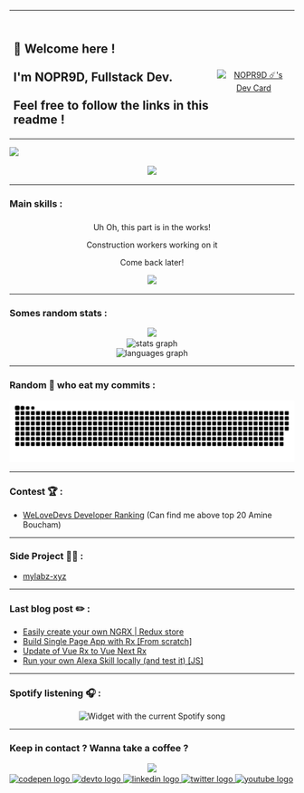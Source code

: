 <table >
<tr>
<th align="center">
<img width="660" height="1">
</th>
<th align="center">
<img width="220" height="1">
</th>
</tr>
  <tr >
    <td>
<h2 align="left">👋 Welcome here !<br><br>I'm NOPR9D, Fullstack Dev.<br><br>Feel free to follow the links in this readme !</h2>
    </td>
    <td align="center">
    <a href="https://app.daily.dev/NOPR9D"><img src="https://api.daily.dev/devcards/20893da61b204910aa1268937fead066.png?r=t0o" width="200" alt="NOPR9D ☄️'s Dev Card"/></a>
    </td>
  </tr>
  </table>

![](https://komarev.com/ghpvc/?username=nopr9d&label=Number%20of%20people%20who%20landed%20here&color=blueviolet)



<div align="center">
  <img height="200" src="https://media4.giphy.com/media/Q5Fp8DviZhYDrEZw5H/giphy.gif?cid=ecf05e47x2d37oukzbu1t3oo9j2txxvs2n7l7km3t2xrs2jj&rid=giphy.gif&ct=g"  />
</div>

---

<h3 align="left">Main skills :</h3>

###
<div align="center">

Uh Oh, this part is in the works!

Construction workers working on it

Come back later!

![](https://media4.giphy.com/media/2YOp8WqFDRHhe/giphy.gif?cid=ecf05e471iool9xzca4rkb7z5qjc621npk5ry953dkgq4bxm&rid=giphy.gif&ct=g)
</div>


---

<h3 align="left">Somes random stats :</h3>


<div align="center">
  <img height="200" src="https://media1.giphy.com/media/3ov9jLrN6z0NbZsGPK/giphy.gif?cid=ecf05e4754z52daj3plraw8i464merk0gvcex3n4dhi63kqf&rid=giphy.gif&ct=g"  />
</div>


<div align="center">
  <img src="https://github-readme-stats.vercel.app/api?hide_title=false&hide_rank=false&show_icons=true&include_all_commits=true&count_private=true&disable_animations=false&theme=nord&locale=en&hide_border=true&username=nopr9d" height="200" alt="stats graph"  />
</div>

<div align="center">
  <img src="https://github-readme-stats.vercel.app/api/top-langs?locale=en&hide_title=true&layout=default &card_width=320&langs_count=7&theme=nord&hide_border=true&username=nopr9d" height="350" alt="languages graph"  />
</div>

---

<h3 align="left">Random 🐍 who eat my commits :</h3>


<p align="center"><img src="https://raw.githubusercontent.com/NOPR9D/nopr9d/output/snake.svg" alt="Snake animation" /></p>


---

<h3 align="left">Contest 🏆 :</h3>

- [WeLoveDevs Developer Ranking](https://welovedevs.com/app/fr/tests/leaderboard) (Can find me above top 20 Amine Boucham)

---
<h3 align="left">Side Project 👨‍💻 :</h3>

- [mylabz-xyz](https://github.com/mylabz-xyz)

---

<h3 align="left"> Last blog post ✏️ : </h3>

<!-- BLOG-POST-LIST:START -->
- [Easily create your own NGRX | Redux store](https://dev.to/noprod/easily-create-your-own-ngrx-redux-store-8co)
- [Build Single Page App with Rx [From scratch]](https://dev.to/noprod/build-single-page-app-with-rx-from-scratch-227g)
- [Update of Vue Rx to Vue Next Rx](https://dev.to/noprod/update-of-vue-rx-to-rx-vue-next-264g)
- [Run your own Alexa Skill locally &lpar;and test it&rpar; [JS]](https://dev.to/noprod/run-your-own-alexa-skill-locally-and-test-it-3oa9)
<!-- BLOG-POST-LIST:END -->

---

<h3 align="left">Spotify listening 🎧 :</h3>

<div align="center">
  <img src="https://novatorem-liard-delta.vercel.app/api/spotify?theme=dark" alt="Widget with the current Spotify song"  />
</div>

---


<h3 align="left">Keep in contact ? Wanna take a coffee ?</h3>

<div align="center">
  <img height="200" src="https://media.giphy.com/media/SZ3LS3q4Tki9W/giphy-downsized.gif"  />
</div>

<div align="left">
  <a href="https://codepen.io/NOPR9D" target="_blank">
    <img src="https://raw.githubusercontent.com/maurodesouza/profile-readme-generator/master/src/assets/icons/social/codepen/default.svg" width="52" height="40" alt="codepen logo"  />
  </a>
  <a href="https://dev.to/noprod" target="_blank">
    <img src="https://raw.githubusercontent.com/maurodesouza/profile-readme-generator/master/src/assets/icons/social/devto/default.svg" width="52" height="40" alt="devto logo"  />
  </a>
  <a href="https://fr.linkedin.com/in/amine-boucham" target="_blank">
    <img src="https://raw.githubusercontent.com/maurodesouza/profile-readme-generator/master/src/assets/icons/social/linkedin/default.svg" width="52" height="40" alt="linkedin logo"  />
  </a>
  <a href="https://twitter.com/amine_boucham" target="_blank">
    <img src="https://raw.githubusercontent.com/maurodesouza/profile-readme-generator/master/src/assets/icons/social/twitter/default.svg" width="52" height="40" alt="twitter logo"  />
  </a>
  <a href="https://www.youtube.com/channel/UCWATiwMlNxlbyGIuWBs__sQ" target="_blank">
    <img src="https://raw.githubusercontent.com/maurodesouza/profile-readme-generator/master/src/assets/icons/social/youtube/default.svg" width="52" height="40" alt="youtube logo"  />
  </a>
</div>
